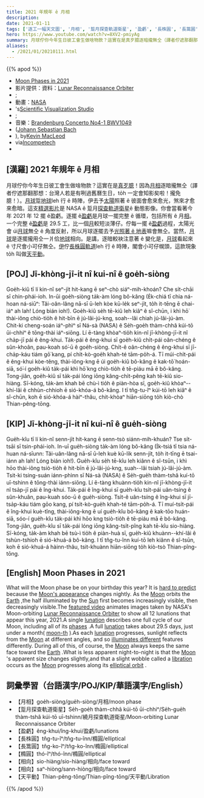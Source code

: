 ```yaml
---
title: 2021 年規年 ê 月相
description:
date: 2021-01-11
tags: ['逐工一幅天文圖', '月相', '踅月探查軌道衛星', '盈虧', '長株圓', '長篙圓', '橢圓', '相向', '相向', '天平動']
hero: https://www.youtube.com/watch?v=8XV2-pmiyAg
summary: 月球佇你今年生日彼工會生做啥物款？這實在是真歹臆逐暗攏無仝（譯者佇遮那翻那想：台灣人若是有咧過舊曆生日，to̍h 一定會知影矣啦！攏免臆！）。
aliases:
  - /2021/01/20210111.html
---
```


{{% apod %}}

- [Moon Phases in 2021](https://apod.nasa.gov/apod/ap210111.html)
- 影片提供：資料：[Lunar Reconnaissance Orbiter](https://lunar.gsfc.nasa.gov/)
- ;
- 動畫：[NASA](https://www.nasa.gov/)
- 's[Scientific Visualization Studio](https://svs.gsfc.nasa.gov/)
- ;
- 音樂：[Brandenburg Concerto No4-1 BWV1049](https://en.wikipedia.org/wiki/Brandenburg_Concertos#No._4_in_G_major,_BWV_1049)
- ([Johann Sebastian Bach](https://en.wikipedia.org/wiki/Johann_Sebastian_Bach)
- ), by[Kevin MacLeod](https://incompetech.com/email.html)
- via[Incompetech](https://incompetech.com/)
-


## [漢羅] 2021 年規年 ê 月相

月球佇你今年生日彼工會生做啥物款？這實在是[真歹臆](https://vcahospitals.com/-/media/vca/images/lifelearn-images-foldered/10812/cognition2.jpg?la=en&hash=69D0BDA985281F5E7A93F87A8B783C90)！因為[月相](https://apod.nasa.gov/apod/ap160201.html)逐暗攏無仝（譯者佇遮那翻那想：台灣人若是有咧過舊曆生日，to̍h 一定會知影矣啦！攏免臆！）。[月球](https://solarsystem.nasa.gov/moons/earths-moon/overview/)踅[地球](https://apod.nasa.gov/apod/ap070325.html)leh 行 ê 時陣，伊去予[太陽](https://en.wikipedia.org/wiki/Sun)照著 ê 彼面會愈來愈光，煞來才愈來愈暗。這支[精選影片](https://svs.gsfc.nasa.gov/4874)是 NASA ê 踅月[探查軌道衛星](https://lunar.gsfc.nasa.gov/about.html)ê 動態影像。你會當看著今年 2021 年 12 擺 ê盈虧。逐擺 ê[盈虧](https://en.wikipedia.org/wiki/Lunation)是月球一擺完整 ê 循環，包括所有 ê 月[相](https://spaceplace.nasa.gov/review/dr-marc-earth/Moon_phases_drawing.gif)。一个完整 ê[盈虧](http://www.inconstantmoon.com/not_phas.htm)是 29.5 工，比一個[月](https://www.phrases.org.uk/bulletin_board/11/messages/229.html)較短淡薄仔。佇每一擺 ê[盈虧](https://scienceworld.wolfram.com/astronomy/Lunation.html)過程，太陽光會 úi[月球](https://apod.nasa.gov/apod/moon.html)無仝 ê 角度反射，所以月球逐擺去予[光照著 ê 地表](https://apod.nasa.gov/apod/ap180522.html)嘛會無仝。當然，[月球](https://en.wikipedia.org/wiki/Moon)是逐擺攏用仝一爿佮[地球](https://apod.nasa.gov/apod/ap171204.html)相向。是講，逐暗較袂注意著 ê 變化是，[月球](http://www.astronomycafe.net/qadir/amoonm.html)看起來 ê 寸尺會小可仔無仝。[伊](https://apod.nasa.gov/apod/ap180318.html)佇[長株圓軌道](http://galileoandeinstein.phys.virginia.edu/more_stuff/Applets/Kepler/kepler.html)leh 行 ê 時陣，閣會小可仔幌頭，這款現象 to̍h 叫做[天平動](https://en.wikipedia.org/wiki/Libration)。

## [POJ] Jī-khòng-jī-it nî kui-nî ê goe̍h-siòng

Goe̍h-kiû tī lí kin-nî seⁿ-ji̍t hit-kang ē seⁿ-chò siáⁿ-mih-khoán? Che si̍t-chāi sī chin-phái-ioh. In-ūi goe̍h-siòng ta̍k-àm lóng bô-kâng (E̍k-chiá tī chia ná-hoan ná-siūⁿ: Tâi-oân-lâng nā-sī ū-leh kòe kū-le̍k seⁿ-ji̍t, to̍h it-tēng ē chai-iáⁿ ah lah! Lóng bián ioh!). Goe̍h-kiû se̍h tē-kiû leh kiâⁿ ê sî-chūn, i khì hō͘ thài-iông chiò-tio̍h ê hit-bīn ē jú-lâi-jú-kng, soah--lâi chiah jú-lâi-jú-àm. Chit-ki cheng-soán iáⁿ-phìⁿ sī Ná-sà (NASA) ê Se̍h-goe̍h thàm-chhâ kúi-tō ūi-chhiⁿ ê tōng-thài iáⁿ-siōng. Lí ē-tàng khòaⁿ-tio̍h kin-nî jī-khòng-jī-it nî cha̍p-jī pái ê êng-khui. Ta̍k-pái ê êng-khui sī goe̍h-kiû chi̍t-pái oân-chéng ê sûn-khoân, pau-koah só͘-ū ê goe̍h-siòng. Chi̍t-ê oân-chéng ê êng-khui sī jī-cha̍p-káu tiám gō͘ kang, pí chi̍t-kò-goe̍h khah-té tām-po̍h-á. Tī múi-chi̍t-pái ê êng-khui kòe-têng, thài-iông-kng ē úi goe̍h-kiû bô-kâng ê kak-tō͘ hoán-siā, só͘-í goe̍h-kiû ta̍k-pái khì hō͘ kng chiò-tio̍h ê tē-piáu mā ē bô-kâng. Tong-jiân, goe̍h-kiû sī ta̍k-pái lóng iōng kâng-chi̍t-pêng kah tē-kiû sio-hiàng. Sī-kóng, ta̍k-àm khah bē chù-ì tio̍h ê piàn-hòa sī, goe̍h-kiû khòaⁿ--khí-lâi ê chhùn-chhioh ē sió-khóa-á bô-kâng. I tī tn̂g-tu-îⁿ kúi-tō leh kiâⁿ ê sî-chūn, koh ē sió-khóa-á hàiⁿ-thâu, chit-khòaⁿ hiān-siōng to̍h kiò-chò Thian-pêng-tōng.

## [KIP] Jī-khòng-jī-it nî kui-nî ê gue̍h-siòng

Gue̍h-kîu tī lí kin-nî senn-ji̍t hit-kang ē senn-tsò siánn-mih-khuán? Tse si̍t-tsāi sī tsin-phái-ioh. In-uī gue̍h-siòng ta̍k-àm lóng bô-kâng (I̍k-tsiá tī tsia ná-huan ná-sīunn: Tâi-uân-lâng nā-sī ū-leh kuè kū-li̍k senn-ji̍t, to̍h it-tīng ē tsai-iánn ah lah! Lóng bián ioh!). Gue̍h-kîu se̍h tē-kîu leh kiânn ê sî-tsūn, i khì hōo thài-iông tsiò-tio̍h ê hit-bīn ē jú-lâi-jú-kng, suah--lâi tsiah jú-lâi-jú-àm. Tsit-ki tsing-suán iánn-phìnn sī Ná-sà (NASA) ê Se̍h-gue̍h thàm-tshâ kuí-tō uī-tshinn ê tōng-thài iánn-siōng. Lí ē-tàng khuànn-tio̍h kin-nî jī-khòng-jī-it nî tsa̍p-jī pái ê îng-khui. Ta̍k-pái ê îng-khui sī gue̍h-kîu tsi̍t-pái uân-tsíng ê sûn-khuân, pau-kuah sóo-ū ê gue̍h-siòng. Tsi̍t-ê uân-tsíng ê îng-khui sī jī-tsa̍p-káu tiám gōo kang, pí tsi̍t-kò-gue̍h khah-té tām-po̍h-á. Tī muí-tsi̍t-pái ê îng-khui kuè-tîng, thài-iông-kng ē uí gue̍h-kîu bô-kâng ê kak-tōo huán-siā, sóo-í gue̍h-kîu ta̍k-pái khì hōo kng tsiò-tio̍h ê tē-piáu mā ē bô-kâng. Tong-jiân, gue̍h-kîu sī ta̍k-pái lóng iōng kâng-tsi̍t-pîng kah tē-kîu sio-hiàng. Sī-kóng, ta̍k-àm khah bē tsù-ì tio̍h ê piàn-huà sī, gue̍h-kiû khuànn--khí-lâi ê tshùn-tshioh ē sió-khuá-á bô-kâng. I tī tn̂g-tu-înn kuí-tō leh kiânn ê sî-tsūn, koh ē sió-khuá-á hàinn-thâu, tsit-khuànn hiān-siōng to̍h kiò-tsò Thian-pîng-tōng.

## [English] Moon Phases in 2021 

What will the Moon phase be on your birthday this year? It is [hard to predict](https://vcahospitals.com/-/media/vca/images/lifelearn-images-foldered/10812/cognition2.jpg?la=en&hash=69D0BDA985281F5E7A93F87A8B783C90) because the [Moon's appearance](https://apod.nasa.gov/apod/ap160201.html) changes nightly. As the [Moon](https://solarsystem.nasa.gov/moons/earths-moon/overview/) orbits the [Earth](https://apod.nasa.gov/apod/ap070325.html) ,the half illuminated by the [Sun](https://en.wikipedia.org/wiki/Sun) first becomes increasingly visible, then decreasingly visible.The [featured video](https://svs.gsfc.nasa.gov/4874) animates images taken by NASA's Moon-orbiting [Lunar Reconnaissance Orbiter](https://lunar.gsfc.nasa.gov/about.html) to show all 12 lunations that appear this year, 2021.A single [lunation](https://en.wikipedia.org/wiki/Lunation) describes one full cycle of our Moon, including all of its [phases](https://spaceplace.nasa.gov/review/dr-marc-earth/Moon_phases_drawing.gif) .A full [lunation](http://www.inconstantmoon.com/not_phas.htm) takes about 29.5 days, just under a month( [moon-th](https://www.phrases.org.uk/bulletin_board/11/messages/229.html) ).As each [lunation](https://scienceworld.wolfram.com/astronomy/Lunation.html) progresses, sunlight reflects from the [Moon](https://apod.nasa.gov/apod/moon.html) at different angles, and so [illuminates different](https://apod.nasa.gov/apod/ap180522.html) features differently. During all of this, of course, the [Moon](https://en.wikipedia.org/wiki/Moon) always keeps the same face toward the [Earth](https://apod.nasa.gov/apod/ap171204.html) .What is less apparent night-to-night is that the [Moon](http://www.astronomycafe.net/qadir/amoonm.html) 's apparent size changes slightly,and that a slight wobble called a [libration](https://en.wikipedia.org/wiki/Libration) occurs as the [Moon](https://apod.nasa.gov/apod/ap180318.html) progresses along its [elliptical orbit](http://galileoandeinstein.phys.virginia.edu/more_stuff/Applets/Kepler/kepler.html) .

## 詞彙學習（台語漢字/POJ/KIP/華語漢字/English）

- 【月相】goe̍h-siòng/gue̍h-siòng/月相/moon phase
- 【踅月探查軌道衛星】Se̍h-goe̍h thàm-chhâ kúi-tō ūi-chhiⁿ/Se̍h-gue̍h thàm-tshâ kúi-tō uī-tshinn/繞月探查軌道衛星/Moon-orbiting Lunar Reconnaissance Orbiter
- 【盈虧】êng-khui/îng-khui/盈虧/lunations
- 【長株圓】tn̂g-tu-îⁿ/tn̂g-tu-înn/橢圓/elliptical
- 【長篙圓】tn̂g-ko-îⁿ/tn̂g-ko-înn/橢圓/elliptical
- 【橢圓】thó-îⁿ/thó-înn/橢圓/elliptical
- 【相向】sio-hiàng/sio-hiàng/相向/face toward
- 【相向】saⁿ-hiòng/sann-hiòng/相向/face toward
- 【天平動】Thian-pêng-tōng/Thian-pîng-tōng/天平動/Libration

{{% /apod %}}
